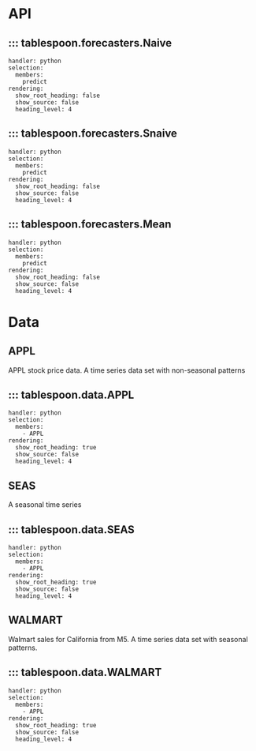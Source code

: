 # API

## ::: tablespoon.forecasters.Naive
    handler: python
    selection:
      members:
        predict
    rendering:
      show_root_heading: false
      show_source: false
      heading_level: 4

## ::: tablespoon.forecasters.Snaive
    handler: python
    selection:
      members:
        predict
    rendering:
      show_root_heading: false
      show_source: false
      heading_level: 4

## ::: tablespoon.forecasters.Mean
    handler: python
    selection:
      members:
        predict
    rendering:
      show_root_heading: false
      show_source: false
      heading_level: 4

# Data

## APPL

APPL stock price data. A time series data set with non-seasonal patterns

## ::: tablespoon.data.APPL
    handler: python
    selection:
      members:
        - APPL
    rendering:
      show_root_heading: true
      show_source: false
      heading_level: 4

## SEAS

A seasonal time series

## ::: tablespoon.data.SEAS
    handler: python
    selection:
      members:
        - APPL
    rendering:
      show_root_heading: true
      show_source: false
      heading_level: 4

## WALMART

Walmart sales for California from M5. A time series data set with seasonal patterns.

## ::: tablespoon.data.WALMART
    handler: python
    selection:
      members:
        - APPL
    rendering:
      show_root_heading: true
      show_source: false
      heading_level: 4